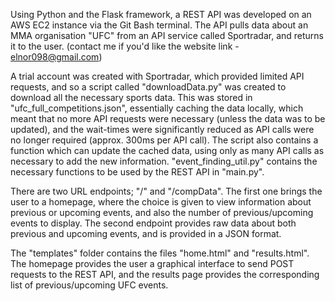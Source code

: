 Using Python and the Flask framework, a REST API was developed on an AWS EC2 instance via the Git Bash terminal.
The API pulls data about an MMA organisation "UFC" from an API service called Sportradar, and returns it to the 
user. (contact me if you'd like the website link - elnor098@gmail.com)

A trial account was created with Sportradar, which provided limited API requests, and so a script called 
"downloadData.py" was created to download all the necessary sports data. This was stored in "ufc_full_competitions.json", 
essentially caching the data locally, which meant that no more API requests were necessary (unless the data was to be updated),
and the wait-times were significantly reduced as API calls were no longer required (approx. 300ms per API call). The
script also contains a function which can update the cached data, using only as many API calls as necessary to add
the new information. "event_finding_util.py" contains the necessary functions to be used by the REST API in "main.py".

There are two URL endpoints; "/" and "/compData". The first one brings the user to a homepage, where the choice is given
to view information about previous or upcoming events, and also the number of previous/upcoming events to display. 
The second endpoint provides raw data about both previous and upcoming events, and is provided in a JSON format.

The "templates" folder contains the files "home.html" and "results.html". The homepage provides the user a graphical
interface to send POST requests to the REST API, and the results page provides the corresponding list of previous/upcoming 
UFC events.
